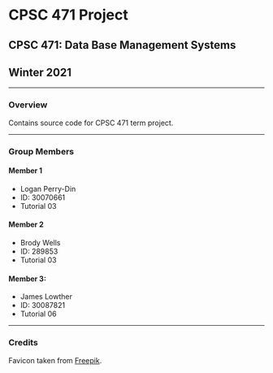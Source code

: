 # CPSC 471 Project

## CPSC 471: Data Base Management Systems
## Winter 2021

***
### Overview
Contains source code for CPSC 471 term project.

***
### Group Members
#### Member 1
* Logan Perry-Din
* ID: 30070661
* Tutorial 03

#### Member 2
* Brody Wells
* ID: 289853
* Tutorial 03

#### Member 3:
* James Lowther
* ID: 30087821
* Tutorial 06

***
### Credits

Favicon taken from [Freepik](https://www.freepik.com).